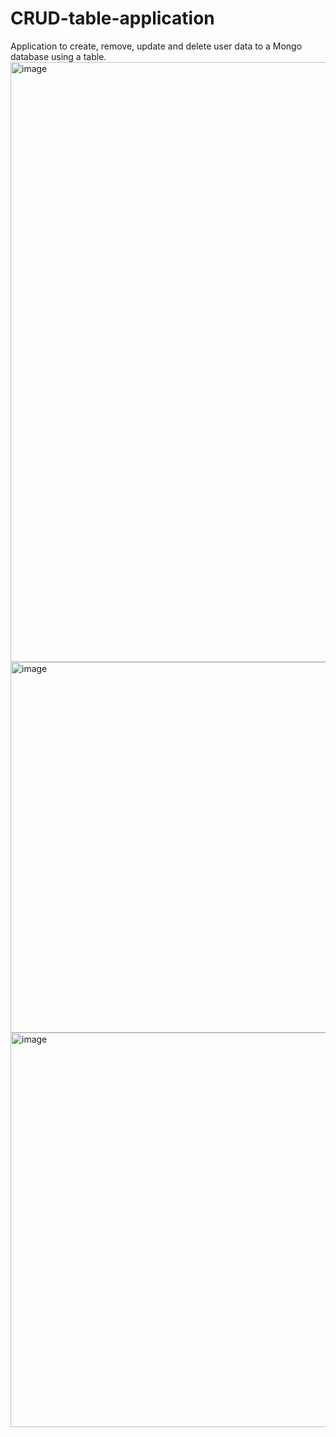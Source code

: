 # CRUD-table-application
Application to create, remove, update and delete user data to a Mongo database using a table.
<img width="960" alt="image" src="https://user-images.githubusercontent.com/77649156/201187050-8a6e58ff-b318-4b07-bdfd-ff0468a88185.png">
<img width="593" alt="image" src="https://user-images.githubusercontent.com/77649156/201187385-c61212e2-7f40-4953-8b4b-18c5af6bd9ac.png">
<img width="631" alt="image" src="https://user-images.githubusercontent.com/77649156/201187465-20734d20-4611-41b3-a6e9-9dac0435410c.png">
